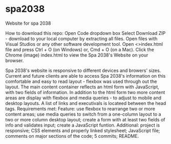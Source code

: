 # spa2038
Website for spa 2038

How to download this repo:
Open Code dropdown box
    Select Download ZIP - download to your local computer by extracting all files.
Open files with Visual Studios or any other software development tool.
Open <>index.html file and press Ctrl + O (on Windows) or, Cmd + O (on a Mac).
Click the Chrome (image) index.html to view the Spa 2038's Website on your browser.


Spa 2038's website is responsive to  different devices and browers' sizes. 
Current and future clients are able to access Spa 2038's information on this comfortable and easy to read layout - flexbox was used through out the layout.
The main content container reflects an html form with JavaScript, with two fields of information.
In addition to the html form two more content areas are display with flexbox and media queries - to adjust to mobile and desktop layouts.
A list of links and executivals is locateed between the head tags.
Requirements met:
    Feature: use flexbox to rearrange two or more content areas; use media queries to switch from a one-column layout to a two or more column desktop layout;
             create a form with at least two fields of info and validates input; create a JavaScript funtion.
    Additional: project is responsive; CSS elements and properly linked stylesheet; JavaScript file; comments on major sections of the code; 5 commits; README.
